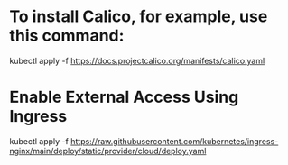 # To install Calico, for example, use this command:

kubectl apply -f https://docs.projectcalico.org/manifests/calico.yaml


# Enable External Access Using Ingress

kubectl apply -f https://raw.githubusercontent.com/kubernetes/ingress-nginx/main/deploy/static/provider/cloud/deploy.yaml

